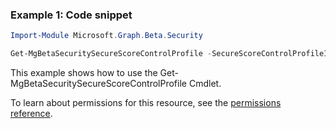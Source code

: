 ### Example 1: Code snippet

```powershell
Import-Module Microsoft.Graph.Beta.Security

Get-MgBetaSecuritySecureScoreControlProfile -SecureScoreControlProfileId $secureScoreControlProfileId
```
This example shows how to use the Get-MgBetaSecuritySecureScoreControlProfile Cmdlet.
To learn about permissions for this resource, see the [permissions reference](/graph/permissions-reference).

